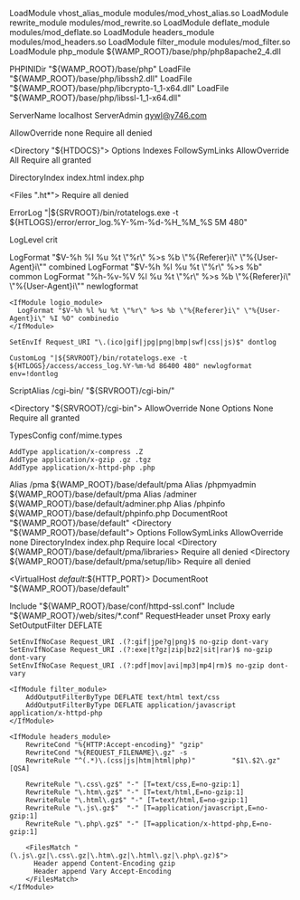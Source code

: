 LoadModule vhost_alias_module modules/mod_vhost_alias.so
LoadModule rewrite_module modules/mod_rewrite.so
LoadModule deflate_module modules/mod_deflate.so
LoadModule headers_module modules/mod_headers.so
LoadModule filter_module modules/mod_filter.so
LoadModule php_module ${WAMP_ROOT}/base/php/php8apache2_4.dll

<IfModule php_module>
    PHPINIDir "${WAMP_ROOT}/base/php"
    LoadFile "${WAMP_ROOT}/base/php/libssh2.dll"
    LoadFile "${WAMP_ROOT}/base/php/libcrypto-1_1-x64.dll"
    LoadFile "${WAMP_ROOT}/base/php/libssl-1_1-x64.dll"
</IfModule>

ServerName localhost
ServerAdmin qywl@y746.com

<Directory />
    AllowOverride none
    Require all denied
</Directory>

<Directory "${HTDOCS}">
    Options Indexes FollowSymLinks
    AllowOverride All
    Require all granted
</Directory>

<IfModule dir_module>
    DirectoryIndex index.html index.php
</IfModule>

<Files ".ht*">
    Require all denied
</Files>

ErrorLog "|${SRVROOT}/bin/rotatelogs.exe -t ${HTLOGS}/error/error_log.%Y-%m-%d-%H_%M_%S 5M 480"

LogLevel crit

<IfModule log_config_module>
    LogFormat "$V-%h %l %u %t \"%r\" %>s %b \"%{Referer}i\" \"%{User-Agent}i\"" combined
    LogFormat "$V-%h %l %u %t \"%r\" %>s %b" common
    LogFormat "%h-%v-%V %l %u %t \"%r\" %>s %b \"%{Referer}i\" \"%{User-Agent}i\"" newlogformat

    <IfModule logio_module>
      LogFormat "$V-%h %l %u %t \"%r\" %>s %b \"%{Referer}i\" \"%{User-Agent}i\" %I %O" combinedio
    </IfModule>

    SetEnvIf Request_URI "\.(ico|gif|jpg|png|bmp|swf|css|js)$" dontlog

    CustomLog "|${SRVROOT}/bin/rotatelogs.exe -t ${HTLOGS}/access/access_log.%Y-%m-%d 86400 480" newlogformat env=!dontlog
</IfModule>

<IfModule alias_module>
    ScriptAlias /cgi-bin/ "${SRVROOT}/cgi-bin/"
</IfModule>

<Directory "${SRVROOT}/cgi-bin">
    AllowOverride None
    Options None
    Require all granted
</Directory>

<IfModule mime_module>
    TypesConfig conf/mime.types

    AddType application/x-compress .Z
    AddType application/x-gzip .gz .tgz
    AddType application/x-httpd-php .php
</IfModule>

Alias /pma ${WAMP_ROOT}/base/default/pma
Alias /phpmyadmin ${WAMP_ROOT}/base/default/pma
Alias /adminer ${WAMP_ROOT}/base/default/adminer.php
Alias /phpinfo ${WAMP_ROOT}/base/default/phpinfo.php
DocumentRoot "${WAMP_ROOT}/base/default"
<Directory "${WAMP_ROOT}/base/default">
    Options FollowSymLinks
    AllowOverride none
    DirectoryIndex index.php
    <RequireAll>
        Require local
    </RequireAll>
</Directory>
<Directory ${WAMP_ROOT}/base/default/pma/libraries>
    Require all denied
</Directory>
<Directory ${WAMP_ROOT}/base/default/pma/setup/lib>
    Require all denied
</Directory>

<VirtualHost _default_:${HTTP_PORT}>
    DocumentRoot "${WAMP_ROOT}/base/default"
</VirtualHost>

<IfModule include_module>
    Include "${WAMP_ROOT}/base/conf/httpd-ssl.conf"
    Include "${WAMP_ROOT}/web/sites/*.conf"
</IfModule>

<IfModule headers_module>
    RequestHeader unset Proxy early
</IfModule>

<IfModule deflate_module>
    SetOutputFilter DEFLATE

    SetEnvIfNoCase Request_URI .(?:gif|jpe?g|png)$ no-gzip dont-vary
    SetEnvIfNoCase Request_URI .(?:exe|t?gz|zip|bz2|sit|rar)$ no-gzip dont-vary
    SetEnvIfNoCase Request_URI .(?:pdf|mov|avi|mp3|mp4|rm)$ no-gzip dont-vary
    
    <IfModule filter_module>
        AddOutputFilterByType DEFLATE text/html text/css
        AddOutputFilterByType DEFLATE application/javascript application/x-httpd-php
    </IfModule>
    
    <IfModule headers_module>
        RewriteCond "%{HTTP:Accept-encoding}" "gzip"
        RewriteCond "%{REQUEST_FILENAME}\.gz" -s
        RewriteRule "^(.*)\.(css|js|htm|html|php)"         "$1\.$2\.gz" [QSA]

        RewriteRule "\.css\.gz$" "-" [T=text/css,E=no-gzip:1]
        RewriteRule "\.htm\.gz$" "-" [T=text/html,E=no-gzip:1]
        RewriteRule "\.html\.gz$" "-" [T=text/html,E=no-gzip:1]
        RewriteRule "\.js\.gz$"  "-" [T=application/javascript,E=no-gzip:1]
        RewriteRule "\.php\.gz$" "-" [T=application/x-httpd-php,E=no-gzip:1]

        <FilesMatch "(\.js\.gz|\.css\.gz|\.htm\.gz|\.html\.gz|\.php\.gz)$">
          Header append Content-Encoding gzip
          Header append Vary Accept-Encoding
        </FilesMatch>
    </IfModule>
</IfModule>